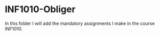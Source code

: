 # INF1010-Obliger
In this folder I will add the mandatory assignments I make in the course INF1010.
